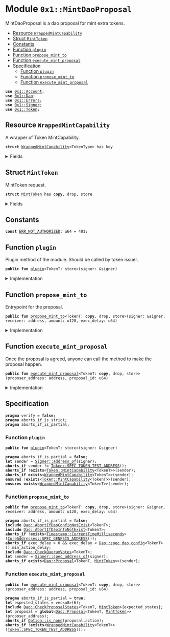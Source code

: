 
<a name="0x1_MintDaoProposal"></a>

# Module `0x1::MintDaoProposal`

MintDaoProposal is a dao proposal for mint extra tokens.


-  [Resource `WrappedMintCapability`](#0x1_MintDaoProposal_WrappedMintCapability)
-  [Struct `MintToken`](#0x1_MintDaoProposal_MintToken)
-  [Constants](#@Constants_0)
-  [Function `plugin`](#0x1_MintDaoProposal_plugin)
-  [Function `propose_mint_to`](#0x1_MintDaoProposal_propose_mint_to)
-  [Function `execute_mint_proposal`](#0x1_MintDaoProposal_execute_mint_proposal)
-  [Specification](#@Specification_1)
    -  [Function `plugin`](#@Specification_1_plugin)
    -  [Function `propose_mint_to`](#@Specification_1_propose_mint_to)
    -  [Function `execute_mint_proposal`](#@Specification_1_execute_mint_proposal)


<pre><code><b>use</b> <a href="Account.md#0x1_Account">0x1::Account</a>;
<b>use</b> <a href="Dao.md#0x1_Dao">0x1::Dao</a>;
<b>use</b> <a href="Errors.md#0x1_Errors">0x1::Errors</a>;
<b>use</b> <a href="Signer.md#0x1_Signer">0x1::Signer</a>;
<b>use</b> <a href="Token.md#0x1_Token">0x1::Token</a>;
</code></pre>



<a name="0x1_MintDaoProposal_WrappedMintCapability"></a>

## Resource `WrappedMintCapability`

A wrapper of Token MintCapability.


<pre><code><b>struct</b> <a href="MintDaoProposal.md#0x1_MintDaoProposal_WrappedMintCapability">WrappedMintCapability</a>&lt;TokenType&gt; has key
</code></pre>



<details>
<summary>Fields</summary>


<dl>
<dt>
<code>cap: <a href="Token.md#0x1_Token_MintCapability">Token::MintCapability</a>&lt;TokenType&gt;</code>
</dt>
<dd>

</dd>
</dl>


</details>

<a name="0x1_MintDaoProposal_MintToken"></a>

## Struct `MintToken`

MintToken request.


<pre><code><b>struct</b> <a href="MintDaoProposal.md#0x1_MintDaoProposal_MintToken">MintToken</a> has <b>copy</b>, drop, store
</code></pre>



<details>
<summary>Fields</summary>


<dl>
<dt>
<code>receiver: address</code>
</dt>
<dd>
 the receiver of minted tokens.
</dd>
<dt>
<code>amount: u128</code>
</dt>
<dd>
 how many tokens to mint.
</dd>
</dl>


</details>

<a name="@Constants_0"></a>

## Constants


<a name="0x1_MintDaoProposal_ERR_NOT_AUTHORIZED"></a>



<pre><code><b>const</b> <a href="MintDaoProposal.md#0x1_MintDaoProposal_ERR_NOT_AUTHORIZED">ERR_NOT_AUTHORIZED</a>: u64 = 401;
</code></pre>



<a name="0x1_MintDaoProposal_plugin"></a>

## Function `plugin`

Plugin method of the module.
Should be called by token issuer.


<pre><code><b>public</b> <b>fun</b> <a href="MintDaoProposal.md#0x1_MintDaoProposal_plugin">plugin</a>&lt;TokenT: store&gt;(signer: &signer)
</code></pre>



<details>
<summary>Implementation</summary>


<pre><code><b>public</b> <b>fun</b> <a href="MintDaoProposal.md#0x1_MintDaoProposal_plugin">plugin</a>&lt;TokenT: store&gt;(signer: &signer) {
    <b>let</b> token_issuer = <a href="Token.md#0x1_Token_token_address">Token::token_address</a>&lt;TokenT&gt;();
    <b>assert</b>(<a href="Signer.md#0x1_Signer_address_of">Signer::address_of</a>(signer) == token_issuer, <a href="Errors.md#0x1_Errors_requires_address">Errors::requires_address</a>(<a href="MintDaoProposal.md#0x1_MintDaoProposal_ERR_NOT_AUTHORIZED">ERR_NOT_AUTHORIZED</a>));
    <b>let</b> mint_cap = <a href="Token.md#0x1_Token_remove_mint_capability">Token::remove_mint_capability</a>&lt;TokenT&gt;(signer);
    move_to(signer, <a href="MintDaoProposal.md#0x1_MintDaoProposal_WrappedMintCapability">WrappedMintCapability</a> { cap: mint_cap });
}
</code></pre>



</details>

<a name="0x1_MintDaoProposal_propose_mint_to"></a>

## Function `propose_mint_to`

Entrypoint for the proposal.


<pre><code><b>public</b> <b>fun</b> <a href="MintDaoProposal.md#0x1_MintDaoProposal_propose_mint_to">propose_mint_to</a>&lt;TokenT: <b>copy</b>, drop, store&gt;(signer: &signer, receiver: address, amount: u128, exec_delay: u64)
</code></pre>



<details>
<summary>Implementation</summary>


<pre><code><b>public</b> <b>fun</b> <a href="MintDaoProposal.md#0x1_MintDaoProposal_propose_mint_to">propose_mint_to</a>&lt;TokenT: <b>copy</b> + drop + store&gt;(signer: &signer, receiver: address, amount: u128, exec_delay: u64) {
    <a href="Dao.md#0x1_Dao_propose">Dao::propose</a>&lt;TokenT, <a href="MintDaoProposal.md#0x1_MintDaoProposal_MintToken">MintToken</a>&gt;(
        signer,
        <a href="MintDaoProposal.md#0x1_MintDaoProposal_MintToken">MintToken</a> { receiver, amount },
        exec_delay,
    );
}
</code></pre>



</details>

<a name="0x1_MintDaoProposal_execute_mint_proposal"></a>

## Function `execute_mint_proposal`

Once the proposal is agreed, anyone can call the method to make the proposal happen.


<pre><code><b>public</b> <b>fun</b> <a href="MintDaoProposal.md#0x1_MintDaoProposal_execute_mint_proposal">execute_mint_proposal</a>&lt;TokenT: <b>copy</b>, drop, store&gt;(proposer_address: address, proposal_id: u64)
</code></pre>



<details>
<summary>Implementation</summary>


<pre><code><b>public</b> <b>fun</b> <a href="MintDaoProposal.md#0x1_MintDaoProposal_execute_mint_proposal">execute_mint_proposal</a>&lt;TokenT: <b>copy</b> + drop + store&gt;(
    proposer_address: address,
    proposal_id: u64,
) <b>acquires</b> <a href="MintDaoProposal.md#0x1_MintDaoProposal_WrappedMintCapability">WrappedMintCapability</a> {
    <b>let</b> <a href="MintDaoProposal.md#0x1_MintDaoProposal_MintToken">MintToken</a> { receiver, amount } = <a href="Dao.md#0x1_Dao_extract_proposal_action">Dao::extract_proposal_action</a>&lt;TokenT, <a href="MintDaoProposal.md#0x1_MintDaoProposal_MintToken">MintToken</a>&gt;(
        proposer_address,
        proposal_id,
    );
    <b>let</b> cap = borrow_global&lt;<a href="MintDaoProposal.md#0x1_MintDaoProposal_WrappedMintCapability">WrappedMintCapability</a>&lt;TokenT&gt;&gt;(<a href="Token.md#0x1_Token_token_address">Token::token_address</a>&lt;TokenT&gt;());
    <b>let</b> tokens = <a href="Token.md#0x1_Token_mint_with_capability">Token::mint_with_capability</a>&lt;TokenT&gt;(&cap.cap, amount);
    <a href="Account.md#0x1_Account_deposit">Account::deposit</a>(receiver, tokens);
}
</code></pre>



</details>

<a name="@Specification_1"></a>

## Specification



<pre><code><b>pragma</b> verify = <b>false</b>;
<b>pragma</b> aborts_if_is_strict;
<b>pragma</b> aborts_if_is_partial;
</code></pre>



<a name="@Specification_1_plugin"></a>

### Function `plugin`


<pre><code><b>public</b> <b>fun</b> <a href="MintDaoProposal.md#0x1_MintDaoProposal_plugin">plugin</a>&lt;TokenT: store&gt;(signer: &signer)
</code></pre>




<pre><code><b>pragma</b> aborts_if_is_partial = <b>false</b>;
<b>let</b> sender = <a href="Signer.md#0x1_Signer_address_of">Signer::address_of</a>(signer);
<b>aborts_if</b> sender != <a href="Token.md#0x1_Token_SPEC_TOKEN_TEST_ADDRESS">Token::SPEC_TOKEN_TEST_ADDRESS</a>();
<b>aborts_if</b> !<b>exists</b>&lt;<a href="Token.md#0x1_Token_MintCapability">Token::MintCapability</a>&lt;TokenT&gt;&gt;(sender);
<b>aborts_if</b> <b>exists</b>&lt;<a href="MintDaoProposal.md#0x1_MintDaoProposal_WrappedMintCapability">WrappedMintCapability</a>&lt;TokenT&gt;&gt;(sender);
<b>ensures</b> !<b>exists</b>&lt;<a href="Token.md#0x1_Token_MintCapability">Token::MintCapability</a>&lt;TokenT&gt;&gt;(sender);
<b>ensures</b> <b>exists</b>&lt;<a href="MintDaoProposal.md#0x1_MintDaoProposal_WrappedMintCapability">WrappedMintCapability</a>&lt;TokenT&gt;&gt;(sender);
</code></pre>



<a name="@Specification_1_propose_mint_to"></a>

### Function `propose_mint_to`


<pre><code><b>public</b> <b>fun</b> <a href="MintDaoProposal.md#0x1_MintDaoProposal_propose_mint_to">propose_mint_to</a>&lt;TokenT: <b>copy</b>, drop, store&gt;(signer: &signer, receiver: address, amount: u128, exec_delay: u64)
</code></pre>




<pre><code><b>pragma</b> aborts_if_is_partial = <b>false</b>;
<b>include</b> <a href="Dao.md#0x1_Dao_AbortIfDaoConfigNotExist">Dao::AbortIfDaoConfigNotExist</a>&lt;TokenT&gt;;
<b>include</b> <a href="Dao.md#0x1_Dao_AbortIfDaoInfoNotExist">Dao::AbortIfDaoInfoNotExist</a>&lt;TokenT&gt;;
<b>aborts_if</b> !<b>exists</b>&lt;<a href="Timestamp.md#0x1_Timestamp_CurrentTimeMilliseconds">Timestamp::CurrentTimeMilliseconds</a>&gt;(<a href="CoreAddresses.md#0x1_CoreAddresses_SPEC_GENESIS_ADDRESS">CoreAddresses::SPEC_GENESIS_ADDRESS</a>());
<b>aborts_if</b> exec_delay &gt; 0 && exec_delay &lt; <a href="Dao.md#0x1_Dao_spec_dao_config">Dao::spec_dao_config</a>&lt;TokenT&gt;().min_action_delay;
<b>include</b> <a href="Dao.md#0x1_Dao_CheckQuorumVotes">Dao::CheckQuorumVotes</a>&lt;TokenT&gt;;
<b>let</b> sender = <a href="Signer.md#0x1_Signer_spec_address_of">Signer::spec_address_of</a>(signer);
<b>aborts_if</b> <b>exists</b>&lt;<a href="Dao.md#0x1_Dao_Proposal">Dao::Proposal</a>&lt;TokenT, <a href="MintDaoProposal.md#0x1_MintDaoProposal_MintToken">MintToken</a>&gt;&gt;(sender);
</code></pre>



<a name="@Specification_1_execute_mint_proposal"></a>

### Function `execute_mint_proposal`


<pre><code><b>public</b> <b>fun</b> <a href="MintDaoProposal.md#0x1_MintDaoProposal_execute_mint_proposal">execute_mint_proposal</a>&lt;TokenT: <b>copy</b>, drop, store&gt;(proposer_address: address, proposal_id: u64)
</code></pre>




<pre><code><b>pragma</b> aborts_if_is_partial = <b>true</b>;
<b>let</b> expected_states = vec&lt;u8&gt;(6);
<b>include</b> <a href="Dao.md#0x1_Dao_CheckProposalStates">Dao::CheckProposalStates</a>&lt;TokenT, <a href="MintDaoProposal.md#0x1_MintDaoProposal_MintToken">MintToken</a>&gt;{expected_states};
<b>let</b> proposal = <b>global</b>&lt;<a href="Dao.md#0x1_Dao_Proposal">Dao::Proposal</a>&lt;TokenT, <a href="MintDaoProposal.md#0x1_MintDaoProposal_MintToken">MintToken</a>&gt;&gt;(proposer_address);
<b>aborts_if</b> <a href="Option.md#0x1_Option_is_none">Option::is_none</a>(proposal.action);
<b>aborts_if</b> !<b>exists</b>&lt;<a href="MintDaoProposal.md#0x1_MintDaoProposal_WrappedMintCapability">WrappedMintCapability</a>&lt;TokenT&gt;&gt;(<a href="Token.md#0x1_Token_SPEC_TOKEN_TEST_ADDRESS">Token::SPEC_TOKEN_TEST_ADDRESS</a>());
</code></pre>
